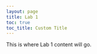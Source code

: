 ```yaml
---
layout: page
title: Lab 1
toc: true
toc_title: Custom Title
---
```


This is where Lab 1 content will go.
